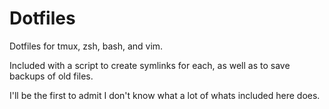 # Dotfiles
Dotfiles for tmux, zsh, bash, and vim.

Included with a script to create symlinks for each, as well as to save backups
of old files.

I'll be the first to admit I don't know what a lot of whats included here does.

